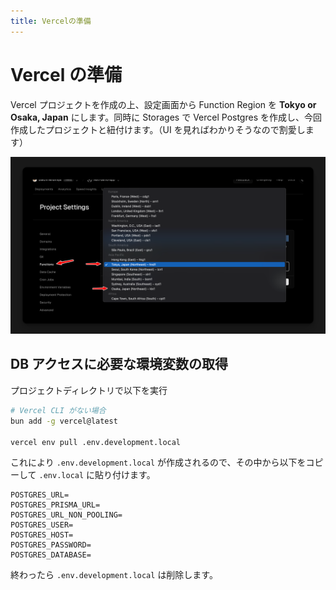 ```yaml
---
title: Vercelの準備
---
```


# Vercel の準備

Vercel プロジェクトを作成の上、設定画面から Function Region を **Tokyo or Osaka, Japan** にします。同時に Storages で Vercel Postgres を作成し、今回作成したプロジェクトと紐付けます。（UI を見ればわかりそうなので割愛します）

![](/images/vercel-region.png)

## DB アクセスに必要な環境変数の取得

プロジェクトディレクトリで以下を実行

```bash
# Vercel CLI がない場合
bun add -g vercel@latest

vercel env pull .env.development.local
```

これにより `.env.development.local` が作成されるので、その中から以下をコピーして `.env.local` に貼り付けます。

```ini:.env.local
POSTGRES_URL=
POSTGRES_PRISMA_URL=
POSTGRES_URL_NON_POOLING=
POSTGRES_USER=
POSTGRES_HOST=
POSTGRES_PASSWORD=
POSTGRES_DATABASE=
```

終わったら `.env.development.local` は削除します。
